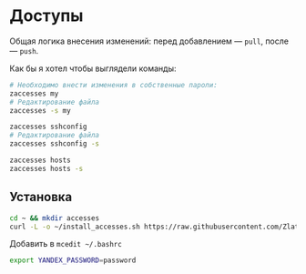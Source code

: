 # Доступы

Общая логика внесения изменений: перед добавлением — `pull`, после — `push`.

Как бы я хотел чтобы выглядели команды:

```bash
# Необходимо внести изменения в собственные пароли:
zaccesses my
# Редактирование файла
zaccesses -s my

zaccesses sshconfig
# Редактирование файла
zaccesses sshconfig -s

zaccesses hosts
zaccesses hosts -s
```

## Установка

```sh
cd ~ && mkdir accesses
curl -L -o ~/install_accesses.sh https://raw.githubusercontent.com/Zlatov/lab/master/accesses/bin/install.sh && chmod u+x ~/install_accesses.sh && sudo ~/install_accesses.sh && rm ~/install_accesses.sh
```

Добавить в `mcedit ~/.bashrc`

```bash
export YANDEX_PASSWORD=password
```
